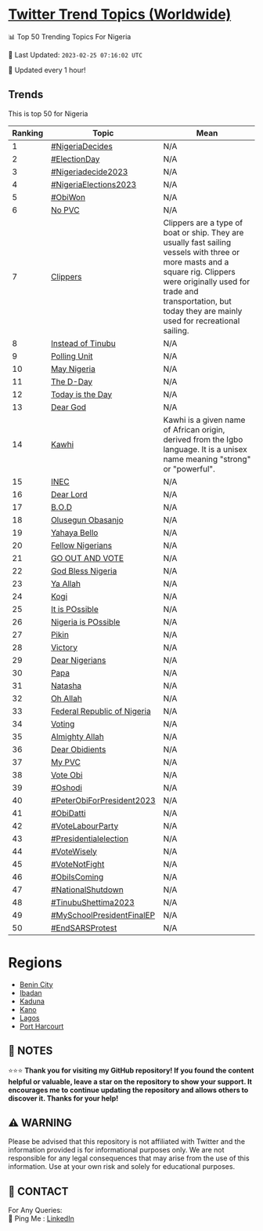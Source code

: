 [Twitter Trend Topics (Worldwide)](https://github.com/ErcinDedeoglu/Twitter-Trend-Topics)
==========


📊 Top 50 Trending Topics For Nigeria

📆 Last Updated: `2023-02-25 07:16:02 UTC`

🔧 Updated every 1 hour!


## Trends

This is top 50 for Nigeria

| Ranking | Topic | Mean |
| ------- | ------------ | ------------ |
| 1 | [#NigeriaDecides](http://twitter.com/search?q=%23NigeriaDecides) | N/A |
| 2 | [#ElectionDay](http://twitter.com/search?q=%23ElectionDay) | N/A |
| 3 | [#Nigeriadecide2023](http://twitter.com/search?q=%23Nigeriadecide2023) | N/A |
| 4 | [#NigeriaElections2023](http://twitter.com/search?q=%23NigeriaElections2023) | N/A |
| 5 | [#ObiWon](http://twitter.com/search?q=%23ObiWon) | N/A |
| 6 | [No PVC](http://twitter.com/search?q=No+PVC) | N/A |
| 7 | [Clippers](http://twitter.com/search?q=Clippers) | Clippers are a type of boat or ship. They are usually fast sailing vessels with three or more masts and a square rig. Clippers were originally used for trade and transportation, but today they are mainly used for recreational sailing. |
| 8 | [Instead of Tinubu](http://twitter.com/search?q=Instead+of+Tinubu) | N/A |
| 9 | [Polling Unit](http://twitter.com/search?q=Polling+Unit) | N/A |
| 10 | [May Nigeria](http://twitter.com/search?q=May+Nigeria) | N/A |
| 11 | [The D-Day](http://twitter.com/search?q=The+D-Day) | N/A |
| 12 | [Today is the Day](http://twitter.com/search?q=Today+is+the+Day) | N/A |
| 13 | [Dear God](http://twitter.com/search?q=Dear+God) | N/A |
| 14 | [Kawhi](http://twitter.com/search?q=Kawhi) | Kawhi is a given name of African origin, derived from the Igbo language. It is a unisex name meaning "strong" or "powerful". |
| 15 | [INEC](http://twitter.com/search?q=INEC) | N/A |
| 16 | [Dear Lord](http://twitter.com/search?q=Dear+Lord) | N/A |
| 17 | [B.O.D](http://twitter.com/search?q=B.O.D) | N/A |
| 18 | [Olusegun Obasanjo](http://twitter.com/search?q=Olusegun+Obasanjo) | N/A |
| 19 | [Yahaya Bello](http://twitter.com/search?q=Yahaya+Bello) | N/A |
| 20 | [Fellow Nigerians](http://twitter.com/search?q=Fellow+Nigerians) | N/A |
| 21 | [GO OUT AND VOTE](http://twitter.com/search?q=GO+OUT+AND+VOTE) | N/A |
| 22 | [God Bless Nigeria](http://twitter.com/search?q=God+Bless+Nigeria) | N/A |
| 23 | [Ya Allah](http://twitter.com/search?q=Ya+Allah) | N/A |
| 24 | [Kogi](http://twitter.com/search?q=Kogi) | N/A |
| 25 | [It is POssible](http://twitter.com/search?q=It+is+POssible) | N/A |
| 26 | [Nigeria is POssible](http://twitter.com/search?q=Nigeria+is+POssible) | N/A |
| 27 | [Pikin](http://twitter.com/search?q=Pikin) | N/A |
| 28 | [Victory](http://twitter.com/search?q=Victory) | N/A |
| 29 | [Dear Nigerians](http://twitter.com/search?q=Dear+Nigerians) | N/A |
| 30 | [Papa](http://twitter.com/search?q=Papa) | N/A |
| 31 | [Natasha](http://twitter.com/search?q=Natasha) | N/A |
| 32 | [Oh Allah](http://twitter.com/search?q=Oh+Allah) | N/A |
| 33 | [Federal Republic of Nigeria](http://twitter.com/search?q=Federal+Republic+of+Nigeria) | N/A |
| 34 | [Voting](http://twitter.com/search?q=Voting) | N/A |
| 35 | [Almighty Allah](http://twitter.com/search?q=Almighty+Allah) | N/A |
| 36 | [Dear Obidients](http://twitter.com/search?q=Dear+Obidients) | N/A |
| 37 | [My PVC](http://twitter.com/search?q=My+PVC) | N/A |
| 38 | [Vote Obi](http://twitter.com/search?q=Vote+Obi) | N/A |
| 39 | [#Oshodi](http://twitter.com/search?q=%23Oshodi) | N/A |
| 40 | [#PeterObiForPresident2023](http://twitter.com/search?q=%23PeterObiForPresident2023) | N/A |
| 41 | [#ObiDatti](http://twitter.com/search?q=%23ObiDatti) | N/A |
| 42 | [#VoteLabourParty](http://twitter.com/search?q=%23VoteLabourParty) | N/A |
| 43 | [#Presidentialelection](http://twitter.com/search?q=%23Presidentialelection) | N/A |
| 44 | [#VoteWisely](http://twitter.com/search?q=%23VoteWisely) | N/A |
| 45 | [#VoteNotFight](http://twitter.com/search?q=%23VoteNotFight) | N/A |
| 46 | [#ObiIsComing](http://twitter.com/search?q=%23ObiIsComing) | N/A |
| 47 | [#NationalShutdown](http://twitter.com/search?q=%23NationalShutdown) | N/A |
| 48 | [#TinubuShettima2023](http://twitter.com/search?q=%23TinubuShettima2023) | N/A |
| 49 | [#MySchoolPresidentFinalEP](http://twitter.com/search?q=%23MySchoolPresidentFinalEP) | N/A |
| 50 | [#EndSARSProtest](http://twitter.com/search?q=%23EndSARSProtest) | N/A |



# Regions

* [Benin City](</Nigeria/Benin City.md>)
* [Ibadan](</Nigeria/Ibadan.md>)
* [Kaduna](</Nigeria/Kaduna.md>)
* [Kano](</Nigeria/Kano.md>)
* [Lagos](</Nigeria/Lagos.md>)
* [Port Harcourt](</Nigeria/Port Harcourt.md>)



## 📝 NOTES

⭐⭐⭐ **Thank you for visiting my GitHub repository! If you found the content helpful or valuable, leave a star on the repository to show your support. It encourages me to continue updating the repository and allows others to discover it. Thanks for your help!**


## ⚠️ WARNING

Please be advised that this repository is not affiliated with Twitter and the information provided is for informational purposes only. We are not responsible for any legal consequences that may arise from the use of this information. Use at your own risk and solely for educational purposes.


## 📨 CONTACT

 For Any Queries:  
            🏓 Ping Me : [LinkedIn](https://www.linkedin.com/in/ercindedeoglu/)
